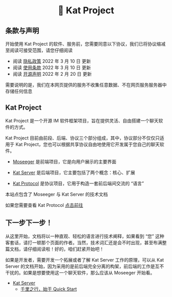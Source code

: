 <h1 align="center">🌋 Kat Project</h1>

## 条款与声明

开始使用 Kat Project 的软件、服务前，您需要同意以下协议，我们已将协议缩减至阅读可接受范围，请您仔细阅读

- 阅读 [隐私政策](privacy-policy.md) 2022 年 3 月 10 日 更新
- 阅读 [使用条款](terms-of-use.md) 2022 年 3 月 10 日 更新
- 阅读 [开源声明](open-source-license.md) 2022 年 2 月 20 日 更新

需要说明的是，我们在本网页提供的服务不收集任意数据、不在网页服务服务器中存储任何信息

## Kat Project

Kat Project 是一个开源 IM 软件框架项目，旨在提供灵活、自由搭建一个聊天软件的方式。

Kat Project 目前由前段、后端、协议三个部分组成，其中，协议部分不仅仅只适用于 Kat Project，您也可以根据共享协议自由地使用它开发属于您自己的聊天软件。

- [Moseeger](https://github.com/CatkatPowered/moseeger) 是前端项目，它是向用户展示的主要界面

- [Kat Server](https://github.com/CatkatPowered/kat-server) 是后端项目，它主要包括了两个概念：核心、扩展

- [Kat Protocol](https://github.com/CatkatPowered/kat-protocol) 是协议项目，它用于构造一套前后端间交流的 “语言”

本站点包含了 Moseeger 与 Kat Server 的技术文档

如果您需要查看 Kat Protocol [点击前往](https://protocol.catkatpowered.com/)

## 下一步下一步！

从这里开始，文档将以一种直观、轻松的语言进行技术阐释，如果看到 “您” 这种客套话，请打一顿那个页面的作者。当然，技术词汇还是会不时出现，甚至布满整篇文档，请仔细阅读啦！好的，咱们赶紧开始吧！

如果是开发者，需要开发一个拓展或者了解 Kat Server 工作的原理，可以从 Kat Server 的文档开始，因为采用的是前后端完全分离的构架，前后端的工作是互不干扰的。如果是想要使用这一个聊天软件，那么应该从 Moseeger 开始看。

- [Kat Server](kat-server.md)
  - [千里之行，始于 Quick Start](kat-server-quick-start.md)
